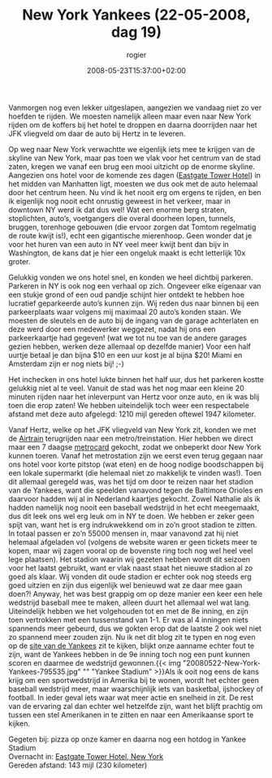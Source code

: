 ﻿---
title: New York Yankees (22-05-2008, dag 19)
author: rogier
type: post
date: 2008-05-23T15:37:00+02:00
url: /weblog/2008/05/23/new-york-yankees-22-05-2008-dag-19/
commentFolder: 2008-05-23-new-york-yankees-22-05-2008-dag-19
categories:
- Vakantie
tags:
- Amerika
- Oost-kant
resources:
- src: 20080522-New-York-Yankees-795535.jpg
  title: Yankee Stadium

---
Vanmorgen nog even lekker uitgeslapen, aangezien we vandaag niet zo ver hoefden te rijden. We moesten namelijk alleen maar even naar New York rijden om de koffers bij het hotel te droppen en daarna doorrijden naar het JFK vliegveld om daar de auto bij Hertz in te leveren.   

Op weg naar New York verwachtte we eigenlijk iets mee te krijgen van de skyline van New York, maar pas toen we vlak voor het centrum van de stad zaten, kregen we vanaf een brug een mooi uitzicht op de enorme skyline. Aangezien ons hotel voor de komende zes dagen ([Eastgate Tower Hotel](http://www.affinia.com/New-York-City-Hotel.aspx?name=Eastgate-Tower)) in het midden van Manhatten ligt, moesten we dus ook met de auto helemaal door het centrum heen. Nu vind ik het nooit erg om ergens te rijden, en ben ik eigenlijk nog nooit echt onrustig geweest in het verkeer, maar in downtown NY werd ik dat dus wel! Wat een enorme berg straten, stoplichten, auto’s, voetgangers die overal doorheen lopen, tunnels, bruggen, torenhoge gebouwen (die ervoor zorgen dat Tomtom regelmatig de route kwijt is!), echt een gigantische mierenhoop. Geen wonder dat je voor het huren van een auto in NY veel meer kwijt bent dan bijv in Washington, de kans dat je hier een ongeluk maakt is echt letterlijk 10x groter.  

Gelukkig vonden we ons hotel snel, en konden we heel dichtbij parkeren. Parkeren in NY is ook nog een verhaal op zich. Ongeveer elke eigenaar van een stukje grond of een oud pandje schijnt hier ontdekt te hebben hoe lucratief geparkeerde auto’s kunnen zijn. Wij reden dus naar binnen bij een parkeerplaats waar volgens mij maximaal 20 auto’s konden staan. We moesten de sleutels en de auto bij de ingang van de garage achterlaten en deze werd door een medewerker weggezet, nadat hij ons een parkeerkaartje had gegeven! (wat we tot nu toe van de andere garages gezien hebben, werken deze allemaal op dezelfde manier) Voor een half uurtje betaal je dan bijna $10 en een uur kost je al bijna $20! Miami en Amsterdam zijn er nog niets bij! ;-)  

Het inchecken in ons hotel lukte binnen het half uur, dus het parkeren kostte gelukkig niet al te veel. Vanuit de stad was het nog maar een kleine 20 minuten rijden naar het inleverpunt van Hertz voor onze auto, en ik was blij toen die erop zaten! We hebben uiteindelijk toch weer een respectabele afstand met deze auto afgelegd: 1210 mijl gereden oftewel 1947 kilometer.  

Vanaf Hertz, welke op het JFK vliegveld van New York zit, konden we met de [Airtrain](http://www.panynj.gov/Airtrain/) terugrijden naar een metro/treinstation. Hier hebben we direct maar een 7 daagse [metrocard](http://www.mtabt.org/metrocard/index.html) gekocht, zodat we onbeperkt door New York kunnen toeren. Vanaf het metrostation zijn we eerst even terug gegaan naar ons hotel voor korte pitstop (wat eten) en de hoog nodige boodschappen bij een lokale supermarkt (die helemaal niet zo makkelijk te vinden was!). Toen dit allemaal geregeld was, was het tijd om door te reizen naar het stadion van de Yankees, want die speelden vanavond tegen de Baltimore Orioles en daarvoor hadden wij al in Nederland kaartjes gekocht. Zowel Nathalie als ik hadden namelijk nog nooit een baseball wedstrijd in het echt meegemaakt, dus dit leek ons wel erg leuk om in NY te doen. We hebben er zeker geen spijt van, want het is erg indrukwekkend om in zo’n groot stadion te zitten. In totaal passen er zo’n 55000 mensen in, maar vanavond zat hij niet helemaal afgeladen vol (volgens de website waren er geen tickets meer te kopen, maar wij zagen vooral op de bovenste ring toch nog wel heel veel lege plaatsen). Het stadion waarin wij gezeten hebben wordt dit seizoen voor het laatst gebruikt, want er vlak naast staat het nieuwe stadion al zo goed als klaar. Wij vonden dit oude stadion er echter ook nog steeds erg goed uitzien en zijn dus eigenlijk wel benieuwd wat ze daar mee gaan doen?! Anyway, het was best grappig om op deze manier een keer een hele wedstrijd baseball mee te maken, alleen duurt het allemaal wel wat lang. Uiteindelijk hebben we het volgehouden tot en met de 8e inning, en zijn toen vertrokken met een tussenstand van 1-1. Er was al 4 inningen niets spannends meer gebeurd, dus we gokten erop dat de laatste 2 ook wel niet zo spannend meer zouden zijn. Nu ik net dit blog zit te typen en nog even op de [site van de Yankees](http://newyork.yankees.mlb.com/) zit te kijken, blijkt onze aanname echter fout te zijn, want de Yankees hebben in de 9e inning toch nog een punt kunnen scoren en daarmee de wedstrijd gewonnen.{{< img "20080522-New-York-Yankees-795535.jpg" ""  "Yankee Stadium" >}}Als ik ooit nog eens de kans krijg om een sportwedstrijd in Amerika bij te wonen, wordt het echter geen baseball wedstrijd meer, maar waarschijnlijk iets van basketbal, ijshockey of football. In ieder geval iets waar wat meer actie en snelheid in zit. De rest van de ervaring zal dan echter wel hetzelfde zijn, want het blijft prachtig om tussen een stel Amerikanen in te zitten en naar een Amerikaanse sport te kijken.  

Gegeten bij: pizza op onze kamer en daarna nog een hotdog in Yankee Stadium  
Overnacht in: [Eastgate Tower Hotel, New York](http://www.affinia.com/New-York-City-Hotel.aspx?name=Eastgate-Tower)  
Gereden afstand: 143 mijl (230 kilometer)
